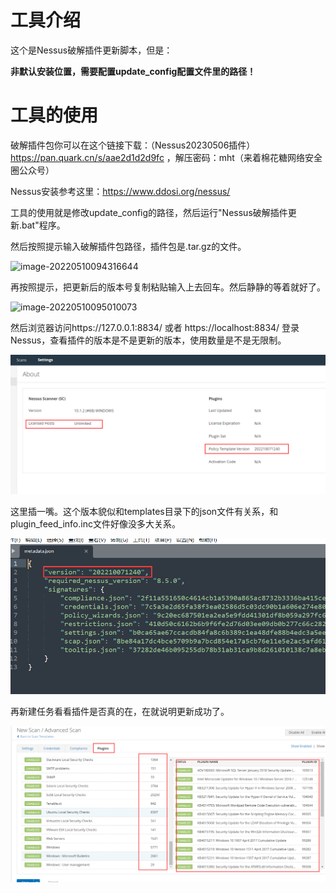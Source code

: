 # 工具介绍

这个是Nessus破解插件更新脚本，但是：

__非默认安装位置，需要配置update_config配置文件里的路径！__

# 工具的使用

破解插件包你可以在这个链接下载：（Nessus20230506插件）https://pan.quark.cn/s/aae2d1d2d9fc ，解压密码：mht（来着棉花糖网络安全圈公众号）

Nessus安装参考这里：https://www.ddosi.org/nessus/

工具的使用就是修改update_config的路径，然后运行"Nessus破解插件更新.bat"程序。

然后按照提示输入破解插件包路径，插件包是.tar.gz的文件。

![image-20220510094316644](images/image-20220510094316644.png)

再按照提示，把更新后的版本号复制粘贴输入上去回车。然后静静的等着就好了。

![image-20220510095010073](images/image-20220510095010073.png)

然后浏览器访问https://127.0.0.1:8834/ 或者 https://localhost:8834/ 登录Nessus，查看插件的版本是不是更新的版本，使用数量是不是无限制。

![1667444300183](images/1667444300183.png)

这里插一嘴。这个版本貌似和templates目录下的json文件有关系，和plugin_feed_info.inc文件好像没多大关系。

![1667444406314](images/1667444406314.png)

再新建任务看看插件是否真的在，在就说明更新成功了。

![1667444348160](images/1667444348160.png)
